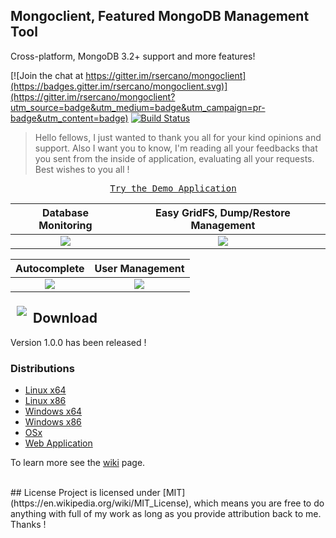 ## Mongoclient, Featured MongoDB Management Tool
Cross-platform, MongoDB 3.2+ support and more features!

[![Join the chat at https://gitter.im/rsercano/mongoclient](https://badges.gitter.im/rsercano/mongoclient.svg)](https://gitter.im/rsercano/mongoclient?utm_source=badge&utm_medium=badge&utm_campaign=pr-badge&utm_content=badge)                                          [![Build Status](https://travis-ci.org/rsercano/mongoclient.svg?branch=master)](https://travis-ci.org/rsercano/mongoclient)

> Hello fellows, I just wanted to thank you all for your kind opinions and support. Also I want you to know, I'm reading all your feedbacks that you sent from the inside of application, evaluating all your requests. Best wishes to you all !

<pre align="center">
  <a href="http://www.mongoclient.com:3000">Try the Demo Application</a>
</pre>

   Database Monitoring     | Easy GridFS, Dump/Restore Management
:-------------------------:|:-------------------------:
![](http://mongoclient.com/img/ss/main_view.png)  |  ![](http://mongoclient.com/img/ss/file.png)

   Autocomplete     | User Management
:-------------------------:|:-------------------------:
![](http://mongoclient.com/img/ss/auto_complete.png)  |  ![](http://mongoclient.com/img/ss/um.png)

<a href="http://www.mongoclient.com"><img src="http://www.mongoclient.com/img/logo/head_only_medium.png" align="left" hspace="10" vspace="6"></a>

## Download
Version 1.0.0 has been released ! 

### Distributions

* [Linux x64](https://github.com/rsercano/mongoclient/releases/download/1.0.0/linux-portable-x64.zip)
* [Linux x86](https://github.com/rsercano/mongoclient/releases/download/1.0.0/linux-portable-x86.32-bit.zip)
* [Windows x64](https://github.com/rsercano/mongoclient/releases/download/1.0.0/windows-portable-x64.zip)
* [Windows x86](https://github.com/rsercano/mongoclient/releases/download/1.0.0/windows-portable-x86.32.bit.zip)
* [OSx](https://github.com/rsercano/mongoclient/releases/download/1.0.0/osx-portable.zip)
* [Web Application](https://github.com/rsercano/mongoclient/wiki#31-compile-from-source-browser-edition)

To learn more see the [wiki](https://github.com/rsercano/mongoclient/wiki) page.

<br/>
## License
Project is licensed under [MIT](https://en.wikipedia.org/wiki/MIT_License), which means you are free to do anything with full of my work as long as you provide attribution back to me. Thanks !
